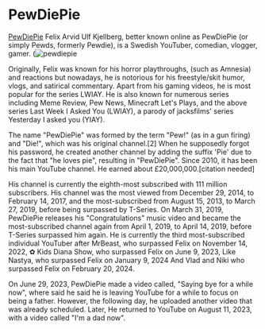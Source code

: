 # PewDiePie
[PewDiePie](https://www.youtube.com/@PewDiePie)
Felix Arvid Ulf Kjellberg, better known online as PewDiePie (or simply Pewds, formerly Pewdie), is a Swedish YouTuber, comedian, vlogger, gamer.
(![pewdiepie](https://github.com/user-attachments/assets/5b6b1f7c-4af4-4785-bebb-824b9be0397c)

Originally, Felix was known for his horror playthroughs, (such as Amnesia) and reactions but nowadays, he is notorious for his freestyle/skit humor, vlogs, and satirical commentary. Apart from his gaming videos, he is most popular for the series LWIAY. He is also known for numerous series including Meme Review, Pew News, Minecraft Let's Plays, and the above series Last Week I Asked You (LWIAY), a parody of jacksfilms' series Yesterday I asked you (YIAY).

The name "PewDiePie" was formed by the term "Pew!" (as in a gun firing) and "Die!", which was his original channel.[2] When he supposedly forgot his password, he created another channel by adding the suffix 'Pie' due to the fact that "he loves pie", resulting in "PewDiePie". Since 2010, it has been his main YouTube channel. He earned about £20,000,000.[citation needed]

His channel is currently the eighth-most subscribed with 111 million subscribers. His channel was the most viewed from December 29, 2014, to February 14, 2017, and the most-subscribed from August 15, 2013, to March 27, 2019, before being surpassed by T-Series. On March 31, 2019, PewDiePie releases his "Congratulations" music video and became the most-subscribed channel again from April 1, 2019, to April 14, 2019, before T-Series surpassed him again. He is currently the third most-subscribed individual YouTuber after MrBeast, who surpassed Felix on November 14, 2022, ✿ Kids Diana Show, who surpassed Felix on June 9, 2023, Like Nastya, who surpassed Felix on January 9, 2024 And Vlad and Niki who surpassed Felix on February 20, 2024.

On June 29, 2023, PewDiePie made a video called, "Saying bye for a while now", where said he said he is leaving YouTube for a while to focus on being a father. However, the following day, he uploaded another video that was already scheduled. Later, He returned to YouTube on August 11, 2023, with a video called "I'm a dad now".

